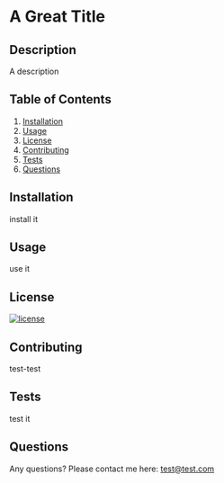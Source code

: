 
  #  A Great Title

  ## Description
   A description

  ## Table of Contents
  1. [Installation](#installation)
  2. [Usage](#usage)
  3. [License](#license)
  4. [Contributing](#contributing)
  5. [Tests](#tests)
  6. [Questions](#questions)
 
  ## Installation
   install it

  ## Usage
   use it

  ## License
  [![license](https://img.shields.io/badge/license-undefined-blue)](https://shields.io)

  ## Contributing
   test-test

  ## Tests
   test it

  ## Questions
  Any questions? Please contact me here: test@test.com
